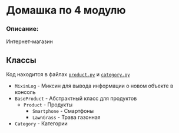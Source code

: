 # Домашка по 4 модулю
### Описание:
Интернет-магазин

## Классы
Код находится в файлах [`product.py`](src/product.py) и [`category.py`](src/category.py)
+ `MixinLog` - Миксин для вывода информации о новом объекте в консоль
+ `BaseProduct` - Абстрактный класс для продуктов
    + `Product` - Продукты
        + `Smartphone` - Смартфоны
        + `LawnGrass` - Трава газонная
+ `Category` - Категории
